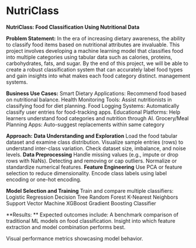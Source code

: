 # NutriClass
**NutriClass: Food Classification Using Nutritional Data**

**Problem Statement:**
In the era of increasing dietary awareness, the ability to classify food items based on nutritional attributes are invaluable. This project involves developing a machine learning model that classifies food into multiple categories using tabular data such as calories, proteins, carbohydrates, fats, and sugar. By the end of this project,  we will be able to create a robust classification system that can accurately label food types and gain insights into what makes each food category distinct. management systems.

**Business Use Cases:**
Smart Dietary Applications: Recommend food based on nutritional balance.
Health Monitoring Tools: Assist nutritionists in classifying food for diet planning.
Food Logging Systems: Automatically classify user entries for food-tracking apps.
Educational Platforms: Help learners understand food categories and nutrition through AI.
Grocery/Meal Planning Apps: Auto-suggest replacements within same category

**Approach:**
**Data Understanding and Exploration**
Load the food tabular dataset and examine class distribution.
Visualize sample entries (rows) to understand inter-class variation.
Check dataset size, imbalance, and noise levels.
**Data Preprocessing**
Handle missing values (e.g., impute or drop rows with NaNs).
Detecting and removing or cap outliers.
Normalize or standardize numerical features.
**Feature Engineering**
Use PCA or feature selection to reduce dimensionality.
Encode class labels using label encoding or one-hot encoding.

**Model Selection and Training**
Train and compare multiple classifiers:
Logistic Regression
Decision Tree
Random Forest
K-Nearest Neighbors
Support Vector Machine
XGBoost
Gradient Boosting Classifier

**Results: **
Expected outcomes include:
A benchmark comparison of traditional ML models on food classification.
Insight into which feature extraction and model combination performs best.

Visual performance metrics showcasing model behavior.
